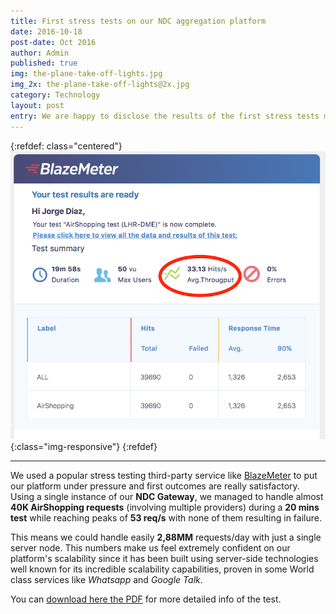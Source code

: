 ```yaml
---
title: First stress tests on our NDC aggregation platform
date: 2016-10-18
post-date: Oct 2016
author: Admin
published: true
img: the-plane-take-off-lights.jpg
img_2x: the-plane-take-off-lights@2x.jpg
category: Technology
layout: post
entry: We are happy to disclose the results of the first stress tests made on our NDC aggregation platform with very satisfactory conclusions for our technical scalability expectations.
---
```

{:refdef: class="centered"}
![BlazeMeter stress test report](/img/posts/BlazeMeter_AG_AirShopping_LHR-DME.png){:class="img-responsive"}
{:refdef}

---

We used a popular stress testing third-party service like [BlazeMeter](http://blazemeter.com/) to put our platform under pressure and first outcomes are really satisfactory. Using a single instance of our **NDC Gateway**, we managed to handle almost **40K AirShopping requests** (involving multiple providers) during a **20 mins test** while reaching peaks of **53 req/s** with none of them resulting in failure.

This means we could handle easily **2,88MM** requests/day with just a single server node. This numbers make us feel extremely confident on our platform's scalability since it has been built using server-side technologies well known for its incredible scalability capabilities, proven in some World class services like *Whatsapp* and *Google Talk*.

You can [download here the PDF](/img/posts/BlazeMeter-AG-AirShopping-LHR-DME.pdf) for more detailed info of the test.
